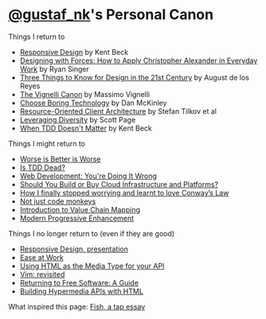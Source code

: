 [@gustaf_nk](http://twitter.com/gustaf_nk)'s Personal Canon
==============
Things I return to

* [Responsive Design](http://pragprog.com/magazines/2009-09/responsive-design) by Kent Beck
* [Designing with Forces: How to Apply Christopher Alexander in Everyday Work](https://vimeo.com/10875362) by Ryan Singer
* [Three Things to Know for Design in the 21st Century](http://www.youtube.com/watch?v=eGkvUl79C6g) by August de los Reyes
* [The Vignelli Canon](http://www.vignelli.com/canon.pdf) by Massimo Vignelli
* [Choose Boring Technology](http://mcfunley.com/choose-boring-technology) by Dan McKinley
* [Resource-Oriented Client Architecture](http://roca-style.org/) by Stefan Tilkov et al
* [Leveraging Diversity](https://www.youtube.com/watch?v=lt9UeknKwZw) by Scott Page 
* [When TDD Doesn't Matter](https://www.facebook.com/notes/kent-beck/when-tdd-doesnt-matter/797644973601702) by Kent Beck


Things I might return to

* [Worse is Better is Worse](http://dreamsongs.com/Files/worse-is-worse.pdf)
* [Is TDD Dead?](https://www.youtube.com/playlist?list=PLJb2p0qX8R_qSRhs14CiwKuDuzERXSU8m)
* [Web Development: You're Doing It Wrong](http://www.infoq.com/presentations/web-development-techniques)
* [Should You Build or Buy Cloud Infrastructure and Platforms?](https://www.youtube.com/watch?v=lC8YptCRZck)
* [How I finally stopped worrying and learnt to love Conway’s Law](https://www.youtube.com/watch?v=l1tyfb5we7I)
* [Not just code monkeys](https://www.youtube.com/watch?v=4E3xfR6IBII)
* [Introduction to Value Chain Mapping](https://youtu.be/NnFeIt-uaEc?t=4m33s)
* [Modern Progressive Enhancement](https://vimeo.com/144768071)


Things I no longer return to (even if they are good)

* [Responsive Design, presentation](http://www.infoq.com/presentations/responsive-design)
* [Ease at Work](https://www.youtube.com/playlist?list=PLE9763518A2765373)
* [Using HTML as the Media Type for your API](http://codeartisan.blogspot.se/2012/07/using-html-as-media-type-for-your-api.html)
* [Vim: revisited](http://mislav.uniqpath.com/2011/12/vim-revisited/)
* [Returning to Free Software: A Guide](http://words.steveklabnik.com/returning-to-free-software-a-guide)
* [Building Hypermedia APIs with HTML](http://www.infoq.com/presentations/web-api-html)

What inspired this page: [Fish, a tap essay](http://www.robinsloan.com/fish/)

